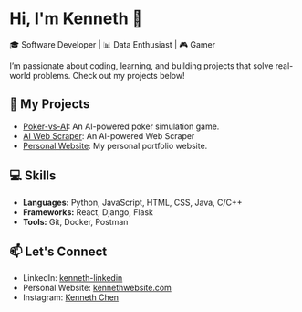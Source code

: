 # Hi, I'm Kenneth 👋

🎓 Software Developer | 📊 Data Enthusiast | 🎮 Gamer

I’m passionate about coding, learning, and building projects that solve real-world problems. Check out my projects below!

## 🚀 My Projects
- [Poker-vs-AI](https://github.com/KennethC12/Poker-vs-AI): An AI-powered poker simulation game.
- [AI Web Scraper](https://github.com/KennethC12/AI-Web-Scraper): An AI-powered Web Scraper
- [Personal Website](https://chenkenneth.com/): My personal portfolio website.
  
## 💻 Skills
- **Languages:** Python, JavaScript, HTML, CSS, Java, C/C++
- **Frameworks:** React, Django, Flask
- **Tools:** Git, Docker, Postman

## 📫 Let's Connect
- LinkedIn: [kenneth-linkedin](https://www.linkedin.com/in/kenneth-chen-406860219/)
- Personal Website: [kennethwebsite.com](https://chenkenneth.com/)
- Instagram: [Kenneth Chen](https://www.instagram.com/kemeth156/?utm_source=qr)

